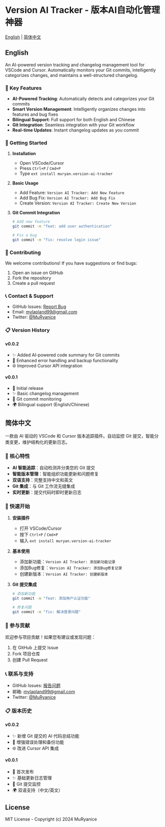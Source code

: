 # Version AI Tracker - 版本AI自动化管理神器

[English](#english) | [简体中文](#简体中文)

## English

An AI-powered version tracking and changelog management tool for VSCode and Cursor. Automatically monitors your Git commits, intelligently categorizes changes, and maintains a well-structured changelog.

### 🌟 Key Features

- **AI-Powered Tracking**: Automatically detects and categorizes your Git commits
- **Smart Version Management**: Intelligently organizes changes into features and bug fixes
- **Bilingual Support**: Full support for both English and Chinese
- **Git Integration**: Seamless integration with your Git workflow
- **Real-time Updates**: Instant changelog updates as you commit

### 🚀 Getting Started

1. **Installation**
   - Open VSCode/Cursor
   - Press `Ctrl+P` / `Cmd+P`
   - Type `ext install muryan.version-ai-tracker`

2. **Basic Usage**
   - Add Feature: `Version AI Tracker: Add New Feature`
   - Add Bug Fix: `Version AI Tracker: Add Bug Fix`
   - Create Version: `Version AI Tracker: Create New Version`

3. **Git Commit Integration**
   ```bash
   # Add new feature
   git commit -m "feat: add user authentication"

   # Fix a bug
   git commit -m "fix: resolve login issue"
   ```

### 🤝 Contributing

We welcome contributions! If you have suggestions or find bugs:
1. Open an issue on GitHub
2. Fork the repository
3. Create a pull request

### 📞 Contact & Support

- GitHub Issues: [Report Bug](https://github.com/MuRyanice/version-tracker/issues)
- Email: mylapland99@gmail.com
- Twitter: [@MuRyanice](https://twitter.com/MuRyanice)

### 📋 Version History

#### v0.0.2
- ✨ Added AI-powered code summary for Git commits
- 🔧 Enhanced error handling and backup functionality
- 🌐 Improved Cursor API integration

#### v0.0.1
- 🎉 Initial release
- ✨ Basic changelog management
- 🔄 Git commit monitoring
- 🌍 Bilingual support (English/Chinese)

## 简体中文

一款由 AI 驱动的 VSCode 和 Cursor 版本追踪插件。自动监控 Git 提交，智能分类变更，维护结构化的更新日志。

### 🌟 核心特性

- **AI 智能追踪**：自动检测并分类您的 Git 提交
- **智能版本管理**：智能组织功能更新和问题修复
- **双语支持**：完整支持中文和英文
- **Git 集成**：与 Git 工作流无缝集成
- **实时更新**：提交代码时即时更新日志

### 🚀 快速开始

1. **安装插件**
   - 打开 VSCode/Cursor
   - 按下 `Ctrl+P` / `Cmd+P`
   - 输入 `ext install muryan.version-ai-tracker`

2. **基本使用**
   - 添加新功能：`Version AI Tracker: 添加新功能记录`
   - 添加Bug修复：`Version AI Tracker: 添加Bug修复记录`
   - 创建新版本：`Version AI Tracker: 创建新版本`

3. **Git 提交集成**
   ```bash
   # 添加新功能
   git commit -m "feat: 添加用户认证功能"

   # 修复问题
   git commit -m "fix: 解决登录问题"
   ```

### 🤝 参与贡献

欢迎参与项目贡献！如果您有建议或发现问题：
1. 在 GitHub 上提交 Issue
2. Fork 项目仓库
3. 创建 Pull Request

### 📞 联系与支持

- GitHub Issues: [报告问题](https://github.com/MuRyanice/version-tracker/issues)
- 邮箱: mylapland99@gmail.com
- Twitter: [@MuRyanice](https://twitter.com/MuRyanice)

### 📋 版本历史

#### v0.0.2
- ✨ 新增 Git 提交的 AI 代码总结功能
- 🔧 增强错误处理和备份功能
- 🌐 改进 Cursor API 集成

#### v0.0.1
- 🎉 首次发布
- ✨ 基础更新日志管理
- 🔄 Git 提交监控
- 🌍 双语支持（中文/英文）

## License

MIT License - Copyright (c) 2024 MuRyanice
